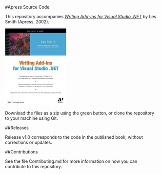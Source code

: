 #Apress Source Code

This repository accompanies [*Writing Add-ins for Visual Studio .NET*](http://www.apress.com/9781590590263) by Les Smith (Apress, 2002).

![Cover image](9781590590263.jpg)

Download the files as a zip using the green button, or clone the repository to your machine using Git.

##Releases

Release v1.0 corresponds to the code in the published book, without corrections or updates.

##Contributions

See the file Contributing.md for more information on how you can contribute to this repository.
